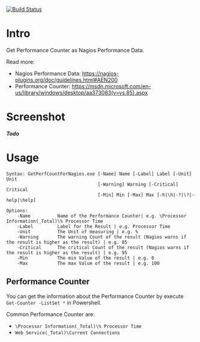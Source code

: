 [![Build Status](https://travis-ci.org/dhcgn/GetPerfCountForNagios.svg?branch=master)](https://travis-ci.org/dhcgn/GetPerfCountForNagios)

# Intro
Get Performance Counter as Nagios Performance Data.

Read more:

- Nagios Performance Data: https://nagios-plugins.org/doc/guidelines.html#AEN200 
- Performance Counter: https://msdn.microsoft.com/en-us/library/windows/desktop/aa373083(v=vs.85).aspx

# Screenshot

***Todo***

# Usage

````
Syntax: GetPerfCountForNagios.exe [-Name] Name [-Label] Label [-Unit] Unit 
                                  [-Warning] Warning [-Critical] Critical 
                                  [-Min] Min [-Max] Max [-h|\h|-?|\?|-help|\help]

Options:
    -Name          Name of the Performance Counter| e.g. \Processor Information(_Total)\% Processor Time
    -Label         Label for the Result | e.g. Processor Time
    -Unit          The Unit of measuring | e.g. %
    -Warning       The warning Count of the result (Nagios warns if the result is higher as the result) | e.g. 85
    -Critical      The critical Count of the result (Nagios warns if the result is higher as the result) | e.g. 95
    -Min           The min Value of the result | e.g. 0
    -Max           The max Value of the result | e.g. 100
````

## Performance Counter

You can get the information about the Performance Counter by execute ``Get-Counter -ListSet *`` in Powershell.

Common Performance Counter are:
- ``\Processor Information(_Total)\% Processor Time``
- ``Web Service(_Total)\Current Connections``